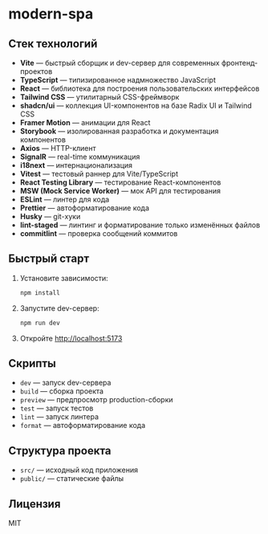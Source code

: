 # modern-spa

## Стек технологий

- **Vite** — быстрый сборщик и dev-сервер для современных фронтенд-проектов
- **TypeScript** — типизированное надмножество JavaScript
- **React** — библиотека для построения пользовательских интерфейсов
- **Tailwind CSS** — утилитарный CSS-фреймворк
- **shadcn/ui** — коллекция UI-компонентов на базе Radix UI и Tailwind CSS
- **Framer Motion** — анимации для React
- **Storybook** — изолированная разработка и документация компонентов
- **Axios** — HTTP-клиент
- **SignalR** — real-time коммуникация
- **i18next** — интернационализация
- **Vitest** — тестовый раннер для Vite/TypeScript
- **React Testing Library** — тестирование React-компонентов
- **MSW (Mock Service Worker)** — мок API для тестирования
- **ESLint** — линтер для кода
- **Prettier** — автоформатирование кода
- **Husky** — git-хуки
- **lint-staged** — линтинг и форматирование только изменённых файлов
- **commitlint** — проверка сообщений коммитов

## Быстрый старт

1. Установите зависимости:
   ```bash
   npm install
   ```
2. Запустите dev-сервер:
   ```bash
   npm run dev
   ```
3. Откройте [http://localhost:5173](http://localhost:5173)

## Скрипты

- `dev` — запуск dev-сервера
- `build` — сборка проекта
- `preview` — предпросмотр production-сборки
- `test` — запуск тестов
- `lint` — запуск линтера
- `format` — автоформатирование кода

## Структура проекта

- `src/` — исходный код приложения
- `public/` — статические файлы

## Лицензия

MIT